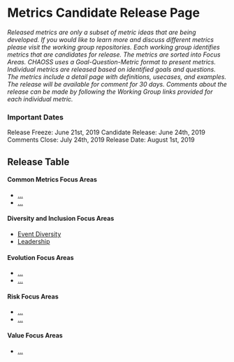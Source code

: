 # Metrics Candidate Release Page

*Released metrics are only a subset of metric ideas that are being developed. If you would like to learn more and discuss different metrics please visit the working group repositories. Each working group identifies metrics that are candidates for release. The metrics are sorted into Focus Areas. CHAOSS uses a Goal-Question-Metric format to present metrics. Individual metrics are released based on identified goals and questions. The metrics include a detail page with definitions, usecases, and examples. The release will be available for comment for 30 days. Comments about the release can be made by following the Working Group links provided for each individual metric.*

### Important Dates
Release Freeze: June 21st, 2019
Candidate Release: June 24th, 2019
Comments Close: July 24th, 2019
Release Date: August 1st, 2019

## Release Table
#### Common Metrics Focus Areas
* [...](#user-content)
* [...](#user-content)
#### Diversity and Inclusion Focus Areas
* [Event Diversity](#user-content-event-diversity)
* [Leadership](#user-content-leadership)
#### Evolution Focus Areas
* [...](#user-content)
* [...](#user-content)
#### Risk Focus Areas
* [...](#user-content)
* [...](#user-content)
#### Value Focus Areas
* [...](#user-content)

